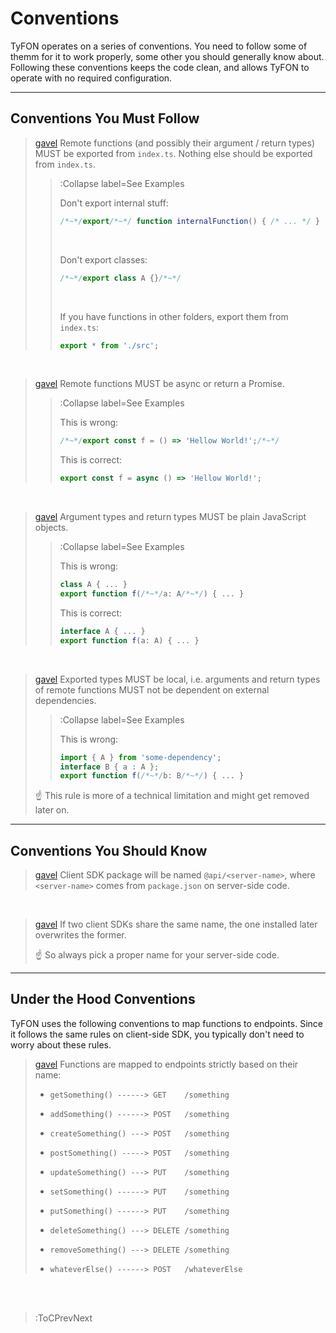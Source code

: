 # Conventions

TyFON operates on a series of conventions. You need to follow some of themm for it to work properly, some other
you should generally know about. Following these conventions keeps the code clean, and allows TyFON to operate
with no required configuration.

---

## Conventions You Must Follow

> [gavel](:Icon) Remote functions (and possibly their argument / return types) MUST be exported from `index.ts`. Nothing
> else should be exported from `index.ts`.
> > :Collapse label=See Examples
> >
> > Don't export internal stuff:
> > ```ts
> > /*~*/export/*~*/ function internalFunction() { /* ... */ }
> > ```
> > <br>
> >
> > Don't export classes:
> > ```ts
> > /*~*/export class A {}/*~*/
> > ```
> > <br>
> > 
> > If you have functions in other folders, export them from `index.ts`:
> > ```ts | index.ts
> > export * from './src';
> > ```

<br>

> [gavel](:Icon) Remote functions MUST be async or return a Promise.
> > :Collapse label=See Examples
> >
> > This is wrong:
> > ```ts
> > /*~*/export const f = () => 'Hellow World!';/*~*/
> > ```
> > This is correct:
> > ```ts
> > export const f = async () => 'Hellow World!';
> > ```

<br>

> [gavel](:Icon) Argument types and return types MUST be plain JavaScript objects.
> > :Collapse label=See Examples
> >
> > This is wrong:
> > ```ts
> > class A { ... }
> > export function f(/*~*/a: A/*~*/) { ... }
> > ```
> > This is correct:
> > ```ts
> > interface A { ... }
> > export function f(a: A) { ... }
> > ```

<br>

> [gavel](:Icon) Exported types MUST be local, i.e. arguments and return types of remote
> functions MUST not be dependent on external dependencies.
> > :Collapse label=See Examples
> >
> > This is wrong:
> > ```ts
> > import { A } from 'some-dependency';
> > interface B { a : A };
> > export function f(/*~*/b: B/*~*/) { ... }
> > ```
>
> ☝️ This rule is more of a technical limitation and might get removed later on.

---

## Conventions You Should Know

> [gavel](:Icon) Client SDK package will be named `@api/<server-name>`, where `<server-name>` comes
> from `package.json` on server-side code.

<br>

> [gavel](:Icon) If two client SDKs share the same name, the one installed later overwrites the former.
>
> ☝️ So always pick a proper name for your server-side code.

---

## Under the Hood Conventions

TyFON uses the following conventions to map functions to endpoints. Since it follows the same rules
on client-side SDK, you typically don't need to worry about these rules.

> [gavel](:Icon) Functions are mapped to endpoints strictly based on their name:
>
> - `getSomething() ------> GET    /something`
>
>
> - `addSomething() ------> POST   /something`
> - `createSomething() ---> POST   /something`
> - `postSomething() -----> POST   /something`
>
>
> - `updateSomething() ---> PUT    /something`
> - `setSomething() ------> PUT    /something`
> - `putSomething() ------> PUT    /something`
>
>
> - `deleteSomething() ---> DELETE /something`
> - `removeSomething() ---> DELETE /something`
>
>
> - `whateverElse() ------> POST   /whateverElse`

<br><br>

> :ToCPrevNext